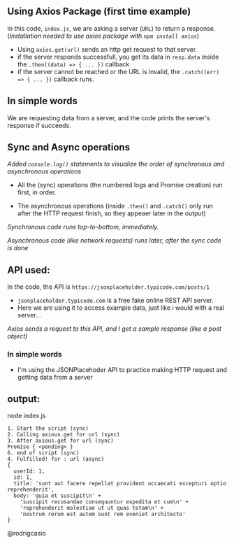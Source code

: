 ## Using Axios Package (first time example)
In this code, `index.js`, we are asking a server (`URL`) to return a response.
(*Installation needed to use axios package with `npm install axios`*)

- Using `axios.get(url)` sends an http get request to that server.
- if the server responds successfull, you get its data in `resp.data` inside the `.then((data) => { ... })` callback 
- if the server cannot be reached or the URL is invalid, the `.catch((err) => { ... })` callback runs.

In simple words
-   
We are requesting data from a server, and the code prints the server's response if succeeds.


## Sync and Async operations

*Added `console.log()` statements to visualize the order of synchronous and asynchronous operations*


- All the (sync) operations (the numbered logs and Promise creation) run first, in order.

- The asynchronous operations (inside `.then()` and `.catch()` only run after the HTTP request finish, so they appeaer later in the output)

*Synchronous code runs top-to-bottom, immediately.*

*Asynchronous code (like network requests) runs later, after the sync code is done*

## API used:
In the code, the API is `https://jsonplaceholder.typicode.com/posts/1`
- `jsonplaceholder.typicode.com` is a free fake online REST API server.
- Here we are using it to access example data, just like i would with a real server...

*Axios sends a request to this API, and I get a sample response (like a post object)*

### In simple words
- I'm using the JSONPlacehoder API to practice making HTTP request and getting data from a server


## output:

node index.js
```
1. Start the script (sync)
2. Calling axious.get for url (sync)
3. After axious.get for url (sync)
Promise { <pending> }
6. end of script (sync) 
4. Fulfilled! for : url (async)
{
  userId: 1,
  id: 1,
  title: 'sunt aut facere repellat provident occaecati excepturi optio reprehenderit',
  body: 'quia et suscipit\n' +
    'suscipit recusandae consequuntur expedita et cum\n' +
    'reprehenderit molestiae ut ut quas totam\n' +
    'nostrum rerum est autem sunt rem eveniet architecto'
}
```
@rodrigcasio